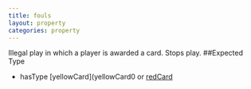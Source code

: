 ```yaml
---
title: fouls
layout: property
categories: property
---
```

Illegal play in which a player is awarded a card. Stops play.
##Expected Type
* hasType [yellowCard](yellowCard0 or [redCard](redCard)
